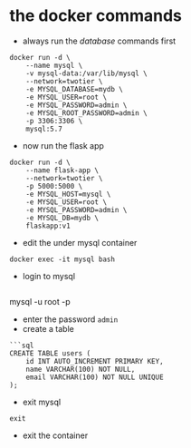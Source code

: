 # the docker commands 
- always run the *database* commands first
```
docker run -d \
    --name mysql \
    -v mysql-data:/var/lib/mysql \
    --network=twotier \
    -e MYSQL_DATABASE=mydb \
    -e MYSQL_USER=root \
    -e MYSQL_PASSWORD=admin \
    -e MYSQL_ROOT_PASSWORD=admin \
    -p 3306:3306 \
    mysql:5.7
```
- now run the flask app
```
docker run -d \
    --name flask-app \
    --network=twotier \
    -p 5000:5000 \
    -e MYSQL_HOST=mysql \
    -e MYSQL_USER=root \
    -e MYSQL_PASSWORD=admin \
    -e MYSQL_DB=mydb \
    flaskapp:v1
```
- edit the under mysql container
```
docker exec -it mysql bash
```
- login to mysql
```

```
mysql -u root -p
- enter the password `admin`
- create a table
```
```sql
CREATE TABLE users (
    id INT AUTO_INCREMENT PRIMARY KEY,
    name VARCHAR(100) NOT NULL,
    email VARCHAR(100) NOT NULL UNIQUE
);
```
- exit mysql
```
exit
```
- exit the container
```
